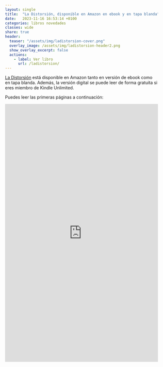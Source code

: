 ```yaml
---
layout: single
title:  "La Distorsión, disponible en Amazon en ebook y en tapa blanda"
date:   2023-11-16 16:53:14 +0100
categories: libros novedades
classes: wide
share: true
header:
  teaser: "/assets/img/ladistorsion-cover.png"
  overlay_image: /assets/img/ladistorsion-header2.png
  show_overlay_excerpt: false
  actions: 
    - label: Ver libro
      url: /ladistorsion/
---
```


[La Distorsión](/ladistorsion/) está disponible en Amazon tanto en versión de ebook como en tapa blanda. Además, la versión digital se puede leer de forma gratuita si eres miembro de Kindle Unlimited.

Puedes leer las primeras páginas a continuación:

<iframe type="text/html" sandbox="allow-scripts allow-same-origin allow-popups" width="536" height="850" frameborder="0" allowfullscreen style="max-width:100%" src="https://leer.amazon.es/kp/card?asin=B08F5L879M&preview=inline&linkCode=kpe&ref_=cm_sw_r_kb_dp_WNZAJ0TQ807P0AQY1QB9" ></iframe>